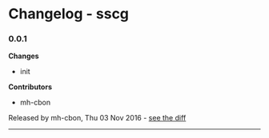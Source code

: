 # Changelog - sscg

### 0.0.1

__Changes__

- init

__Contributors__

- mh-cbon

Released by mh-cbon, Thu 03 Nov 2016 -
[see the diff](https://github.com/mh-cbon/sscg/compare/cb711a8af9bc509445bd8330519900534835b17f...0.0.1#diff)
______________


